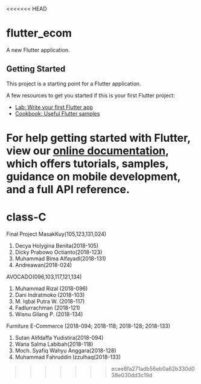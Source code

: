 <<<<<<< HEAD
# flutter_ecom

A new Flutter application.

## Getting Started

This project is a starting point for a Flutter application.

A few resources to get you started if this is your first Flutter project:

- [Lab: Write your first Flutter app](https://flutter.dev/docs/get-started/codelab)
- [Cookbook: Useful Flutter samples](https://flutter.dev/docs/cookbook)

For help getting started with Flutter, view our
[online documentation](https://flutter.dev/docs), which offers tutorials,
samples, guidance on mobile development, and a full API reference.
=======
# class-C
Final Project
MasakKuy(105,123,131,024)
1. Decya Holygina Benita(2018-105)
2. Dicky Prabowo Octianto(2018-123)
3. Muhammad Bima Alfayadl(2018-131)
4. Andreawan(2018-024)

AVOCADO(096,103,117,121,134)
1. Muhammad Rizal (2018-096)
2. Dani Indratmoko (2018-103)
3. M. Iqbal Putra W. (2018-117)
4. Fadlurrachman (2018-121)
5. Wisnu Gilang P. (2018-134)

Furniture E-Commerce (2018-094; 2018-118; 2018-128; 2018-133)
1. Sutan Alifdaffa Yudistira(2018-094)
2. Wana Salma Labibah(2018-118)
3. Moch. Syafiq Wahyu Anggara(2018-128)
4. Muhammad Fahruddin Izzulhaq(2018-133)
>>>>>>> ecee8fa271adb56eb0a62b330d038e030dd3c19d
